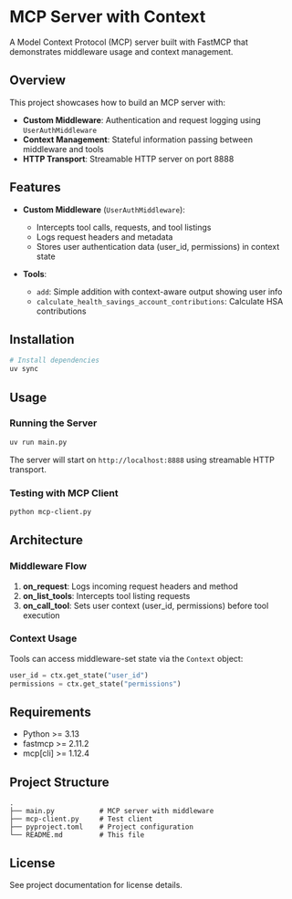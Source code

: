 # MCP Server with Context

A Model Context Protocol (MCP) server built with FastMCP that demonstrates middleware usage and context management.

## Overview

This project showcases how to build an MCP server with:
- **Custom Middleware**: Authentication and request logging using `UserAuthMiddleware`
- **Context Management**: Stateful information passing between middleware and tools
- **HTTP Transport**: Streamable HTTP server on port 8888

## Features

- **Custom Middleware** (`UserAuthMiddleware`):
  - Intercepts tool calls, requests, and tool listings
  - Logs request headers and metadata
  - Stores user authentication data (user_id, permissions) in context state

- **Tools**:
  - `add`: Simple addition with context-aware output showing user info
  - `calculate_health_savings_account_contributions`: Calculate HSA contributions

## Installation

```bash
# Install dependencies
uv sync
```

## Usage

### Running the Server

```bash
uv run main.py
```

The server will start on `http://localhost:8888` using streamable HTTP transport.

### Testing with MCP Client

```bash
python mcp-client.py
```

## Architecture

### Middleware Flow

1. **on_request**: Logs incoming request headers and method
2. **on_list_tools**: Intercepts tool listing requests
3. **on_call_tool**: Sets user context (user_id, permissions) before tool execution

### Context Usage

Tools can access middleware-set state via the `Context` object:

```python
user_id = ctx.get_state("user_id")
permissions = ctx.get_state("permissions")
```

## Requirements

- Python >= 3.13
- fastmcp >= 2.11.2
- mcp[cli] >= 1.12.4

## Project Structure

```
.
├── main.py           # MCP server with middleware
├── mcp-client.py     # Test client
├── pyproject.toml    # Project configuration
└── README.md         # This file
```

## License

See project documentation for license details.
